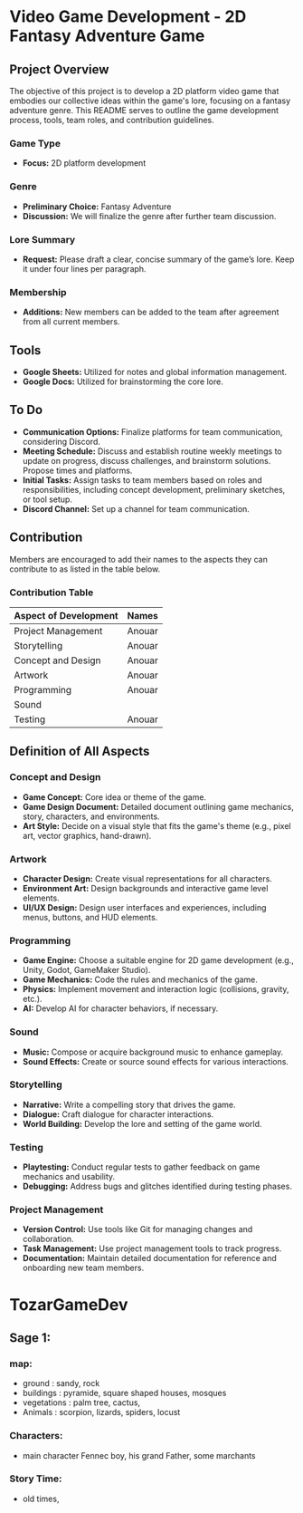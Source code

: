 # Video Game Development - 2D Fantasy Adventure Game

## Project Overview
The objective of this project is to develop a 2D platform video game that embodies our collective ideas within the game's lore, focusing on a fantasy adventure genre. This README serves to outline the game development process, tools, team roles, and contribution guidelines.

### Game Type
- **Focus:** 2D platform development

### Genre
- **Preliminary Choice:** Fantasy Adventure
- **Discussion:** We will finalize the genre after further team discussion.

### Lore Summary
- **Request:** Please draft a clear, concise summary of the game’s lore. Keep it under four lines per paragraph.

### Membership
- **Additions:** New members can be added to the team after agreement from all current members.

## Tools
- **Google Sheets:** Utilized for notes and global information management.
- **Google Docs:** Utilized for brainstorming the core lore.

## To Do
- **Communication Options:** Finalize platforms for team communication, considering Discord.
- **Meeting Schedule:** Discuss and establish routine weekly meetings to update on progress, discuss challenges, and brainstorm solutions. Propose times and platforms.
- **Initial Tasks:** Assign tasks to team members based on roles and responsibilities, including concept development, preliminary sketches, or tool setup.
- **Discord Channel:** Set up a channel for team communication.

## Contribution
Members are encouraged to add their names to the aspects they can contribute to as listed in the table below.

### Contribution Table
| Aspect of Development | Names       |
|-----------------------|-------------|
| Project Management    | Anouar      |
| Storytelling          | Anouar      |
| Concept and Design    | Anouar      |
| Artwork               | Anouar      |
| Programming           | Anouar      |
| Sound                 |             |
| Testing               | Anouar      |

## Definition of All Aspects
### Concept and Design
- **Game Concept:** Core idea or theme of the game.
- **Game Design Document:** Detailed document outlining game mechanics, story, characters, and environments.
- **Art Style:** Decide on a visual style that fits the game's theme (e.g., pixel art, vector graphics, hand-drawn).

### Artwork
- **Character Design:** Create visual representations for all characters.
- **Environment Art:** Design backgrounds and interactive game level elements.
- **UI/UX Design:** Design user interfaces and experiences, including menus, buttons, and HUD elements.

### Programming
- **Game Engine:** Choose a suitable engine for 2D game development (e.g., Unity, Godot, GameMaker Studio).
- **Game Mechanics:** Code the rules and mechanics of the game.
- **Physics:** Implement movement and interaction logic (collisions, gravity, etc.).
- **AI:** Develop AI for character behaviors, if necessary.

### Sound
- **Music:** Compose or acquire background music to enhance gameplay.
- **Sound Effects:** Create or source sound effects for various interactions.

### Storytelling
- **Narrative:** Write a compelling story that drives the game.
- **Dialogue:** Craft dialogue for character interactions.
- **World Building:** Develop the lore and setting of the game world.

### Testing
- **Playtesting:** Conduct regular tests to gather feedback on game mechanics and usability.
- **Debugging:** Address bugs and glitches identified during testing phases.

### Project Management
- **Version Control:** Use tools like Git for managing changes and collaboration.
- **Task Management:** Use project management tools to track progress.
- **Documentation:** Maintain detailed documentation for reference and onboarding new team members.



# TozarGameDev

## Sage 1:

### map:
- ground : sandy, rock
- buildings : pyramide, square shaped houses, mosques
- vegetations : palm tree, cactus, 
- Animals : scorpion, lizards, spiders, locust

### Characters:
- main character Fennec boy, his grand Father, some marchants 

### Story Time:
 - old times, 

